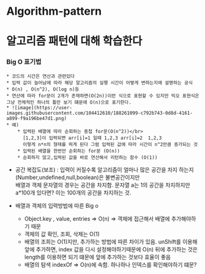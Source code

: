 # Algorithm-pattern


# 알고리즘 패턴에 대해 학습한다
### Big O 표기법 </br>
    * 코드의 시간은 연산과 관련있다
    * 입력 값이 늘어남에 따라 해당 알고리즘의 실행 시간이 어떻게 변하는지에 설명하는 공식
    * O(n) , O(n^2), O(log n)등 
    * 연산에 따라 for문이 2개가 존재하면(O(2n))이런 식으로 표현할 수 있지만 빅오 표현식은 그냥 전체적인 하나의 틀만 보기 떄문에 O(n)으로 표기한다.
    * ![image](https://user-images.githubusercontent.com/104412610/188261099-c792b743-0d8d-4161-a899-f9a196be47d1.png)
    * 예)
        * 입력된 배열에 따라 순회하는 중첩 for문(O(n^2))</br> 
          [1,2,3]이 입력되면 arr[i]=1 일때 1,2,3 arr[i]=2  1,2,3
          이렇게 n*n의 형태를 띄게 된다 그럼 입력된 값에 따라 시간이 n^2만큼 증가되는 것
        * 입력된 배열을 한번만 순회하는 for문 (O(n))
        * 순회하지 않고,입력된 값을 바로 연산해서 리턴하는 함수 (O(1))

   * 공간 복잡도(보조) : 입력이 커질수록 알고리즘이 얼마나 많은 공간을 차지 하는지(Number,undefined,null,boolean)은 불변공간이지만 </br>
     배열과 객체 문자열의 경우는 공간을 차지함. 문자열 a는 1의 공간을 차지하지만 a*100개 있다면? 이는 100개의 공간을 차지하는 것.
     
  *  배열과 객체의 입력방법에 따른 Big o
     * Object.key , value, entries => O(n) => 객체에 접근해서 배열에 추가해야하기 때문
     * 객체의 값 확인, 조회, 삭제는 O(1)
     * 배열의 조희는 O(1)지만, 추가하는 방법에 따른 차이가 있음. unShift를 이용해 앞에 추가하면, index 값을 다시 설정해야하기때문에 O(n)
       뒤에 추가하는 것은 length를 이용하면 되기 떄문에 앞에 추가하는 것보다 효율이 좋음
     * 배열의 탐색 indexOf => O(n)에 속함. 하나하나 인덱스를 확인해야하기 떄문?



